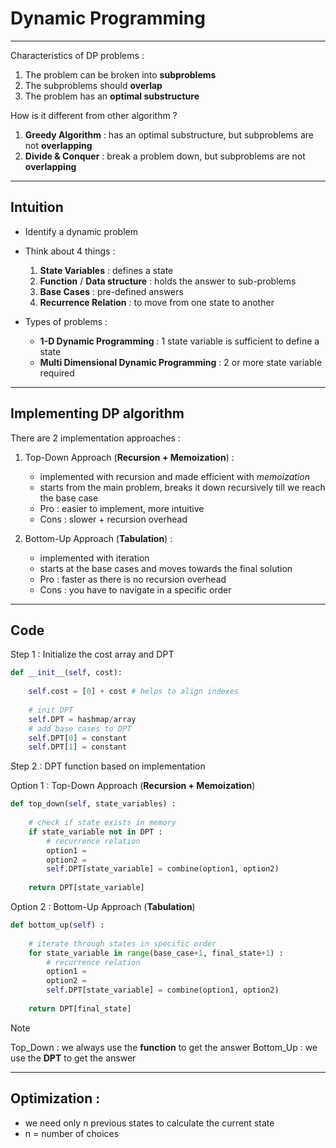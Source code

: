 # Dynamic Programming
---

Characteristics of DP problems :
1. The problem can be broken into **subproblems**
2. The subproblems should **overlap** 
3. The problem has an **optimal substructure**

How is it different from other algorithm ?
1. **Greedy Algorithm** : has an optimal substructure, but subproblems are not **overlapping**
2. **Divide & Conquer** : break a problem down, but subproblems are not **overlapping**

---
## Intuition 

- Identify a dynamic problem 

- Think about 4 things :
	1. **State Variables** : defines a state
	2. **Function** / **Data structure** : holds the answer to sub-problems 
	3. **Base Cases** : pre-defined answers 
	4. **Recurrence Relation** : to move from one state to another

- Types of problems : 
	- **1-D Dynamic Programming** : 1 state variable is sufficient to define a state
	- **Multi Dimensional Dynamic Programming** : 2 or more state variable required 


---
## Implementing DP algorithm 

There are 2 implementation approaches :

1. Top-Down Approach (**Recursion + Memoization**) : 
	- implemented with recursion and made efficient with *memoization*
	- starts from the main problem, breaks it down recursively till we reach the base case 
	- Pro : easier to implement, more intuitive 
	- Cons : slower + recursion overhead

2. Bottom-Up Approach (**Tabulation**) : 
	- implemented with iteration 
	- starts at the base cases and moves towards the final solution 
	- Pro : faster as there is no recursion overhead 
	- Cons : you have to navigate in a specific order 


---
## Code 

Step 1 : Initialize the cost array and DPT

```python 
def __init__(self, cost):
	
	self.cost = [0] + cost # helps to align indexes 
	
	# init DPT
	self.DPT = hashmap/array 
	# add base cases to DPT 
	self.DPT[0] = constant 
	self.DPT[1] = constant 
```

Step 2 : DPT function based on implementation

Option 1 : Top-Down Approach (**Recursion + Memoization**) 

```python
def top_down(self, state_variables) : 
	
	# check if state exists in memory 
	if state_variable not in DPT :
		# recurrence relation
		option1 = 
		option2 = 
		self.DPT[state_variable] = combine(option1, option2) 
	
	return DPT[state_variable]
```

Option 2 : Bottom-Up Approach (**Tabulation**) 

```python 
def bottom_up(self) :
	
	# iterate through states in specific order
	for state_variable in range(base_case+1, final_state+1) : 
		# recurrence relation
		option1 = 
		option2 = 
		self.DPT[state_variable] = combine(option1, option2) 
	
	return DPT[final_state]	
```

>[!Note]
> Top_Down : we always use the **function** to get the answer 
> Bottom_Up : we use the **DPT** to get the answer

---
## Optimization :

- we need only n previous states to calculate the current state 
- n = number of choices